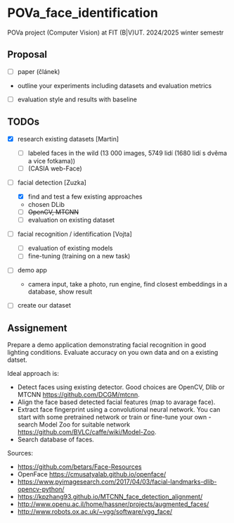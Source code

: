 # POVa_face_identification
POVa project (Computer Vision) at FIT (B|V)UT. 2024/2025 winter semestr

## Proposal
- [ ] paper (článek)
 - outline your experiments including datasets and evaluation metrics
- [ ] evaluation style and results with baseline

## TODOs
- [x] research existing datasets [Martin]
  - [ ] labeled faces in the wild (13 000 images, 5749 lidí (1680 lidí s dvěma a více fotkama))
  - [ ] (CASIA web-Face)
- [ ] facial detection [Zuzka]
  - [x] find and test a few existing approaches
  - chosen DLib
  - [ ] ~~OpenCV, MTCNN~~
  - [ ] evaluation on existing dataset
- [ ] facial recognition / identification  [Vojta]
  - [ ] evaluation of existing models
  - [ ] fine-tuning (training on a new task)

- [ ] demo app
  - camera input, take a photo, run engine, find closest embeddings in a database, show result
- [ ] create our dataset


## Assignement
Prepare a demo application demonstrating facial recognition in good lighting conditions. Evaluate accuracy on you own data and on a existing datset.

Ideal approach is:
- Detect faces using existing detector. Good choices are OpenCV, Dlib or MTCNN https://github.com/DCGM/mtcnn.
- Align the face based detected facial features (map to avarage face).
- Extract face fingerprint using a convolutional neural network. You can start with some pretrained network or train or fine-tune your own - search Model Zoo for suitable network https://github.com/BVLC/caffe/wiki/Model-Zoo.
- Search database of faces.

Sources:
- https://github.com/betars/Face-Resources
- OpenFace https://cmusatyalab.github.io/openface/
- https://www.pyimagesearch.com/2017/04/03/facial-landmarks-dlib-opencv-python/
- https://kpzhang93.github.io/MTCNN_face_detection_alignment/
- http://www.openu.ac.il/home/hassner/projects/augmented_faces/
- http://www.robots.ox.ac.uk/~vgg/software/vgg_face/


